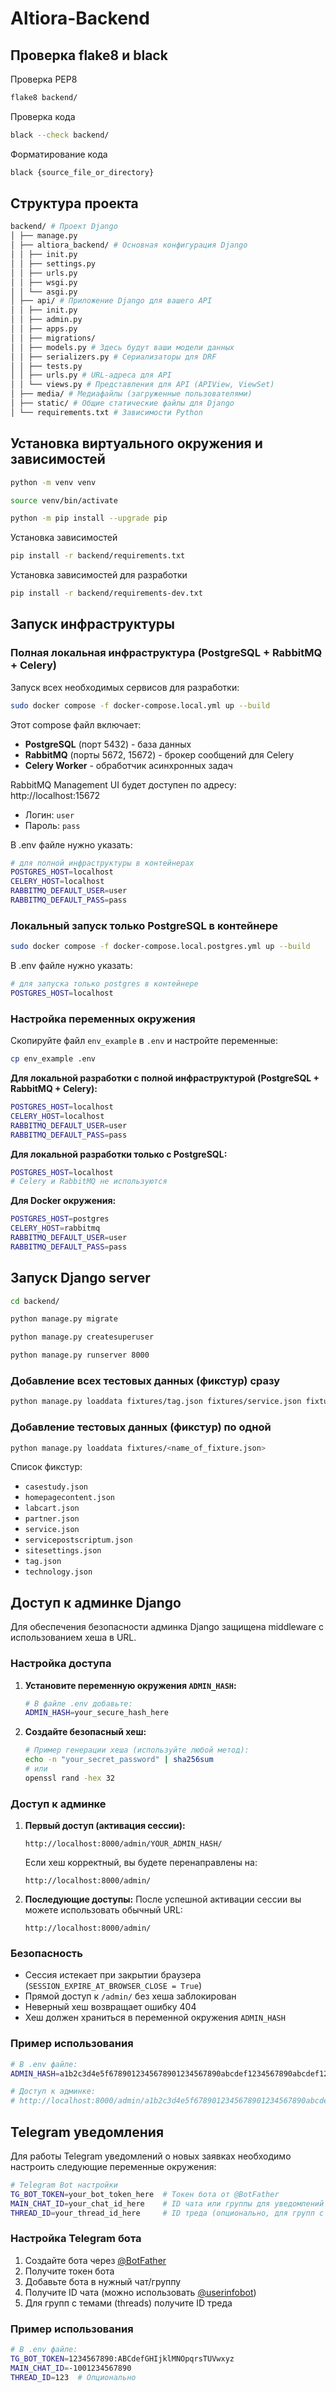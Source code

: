 # Altiora-Backend

## Проверка flake8 и black

Проверка PEP8
```bash
flake8 backend/
```

Проверка кода
```bash
black --check backend/
```

Форматирование кода
```bash
black {source_file_or_directory}
```


## Структура проекта

```bash
backend/ # Проект Django
│ ├── manage.py
│ ├── altiora_backend/ # Основная конфигурация Django
│ │ ├── init.py
│ │ ├── settings.py
│ │ ├── urls.py
│ │ ├── wsgi.py
│ │ └── asgi.py
│ ├── api/ # Приложение Django для вашего API
│ │ ├── init.py
│ │ ├── admin.py
│ │ ├── apps.py
│ │ ├── migrations/
│ │ ├── models.py # Здесь будут ваши модели данных
│ │ ├── serializers.py # Сериализаторы для DRF
│ │ ├── tests.py
│ │ ├── urls.py # URL-адреса для API
│ │ └── views.py # Представления для API (APIView, ViewSet)
│ ├── media/ # Медиафайлы (загруженные пользователями)
│ ├── static/ # Общие статические файлы для Django
│ └── requirements.txt # Зависимости Python
```

## Установка виртуального окружения и зависимостей

```bash
python -m venv venv
```

```bash
source venv/bin/activate
```

```bash
python -m pip install --upgrade pip
```

Установка зависимостей
```bash
pip install -r backend/requirements.txt
```

Установка зависимостей для разработки
```bash
pip install -r backend/requirements-dev.txt
```

## Запуск инфраструктуры

### Полная локальная инфраструктура (PostgreSQL + RabbitMQ + Celery)

Запуск всех необходимых сервисов для разработки:

```bash
sudo docker compose -f docker-compose.local.yml up --build
```

Этот compose файл включает:
- **PostgreSQL** (порт 5432) - база данных
- **RabbitMQ** (порты 5672, 15672) - брокер сообщений для Celery
- **Celery Worker** - обработчик асинхронных задач

RabbitMQ Management UI будет доступен по адресу: http://localhost:15672
- Логин: `user`
- Пароль: `pass`

В .env файле нужно указать:
```bash
# для полной инфраструктуры в контейнерах
POSTGRES_HOST=localhost
CELERY_HOST=localhost
RABBITMQ_DEFAULT_USER=user
RABBITMQ_DEFAULT_PASS=pass
```

### Локальный запуск только PostgreSQL в контейнере

```bash
sudo docker compose -f docker-compose.local.postgres.yml up --build
```

В .env файле нужно указать:
```bash
# для запуска только postgres в контейнере
POSTGRES_HOST=localhost
```

### Настройка переменных окружения

Скопируйте файл `env_example` в `.env` и настройте переменные:

```bash
cp env_example .env
```

**Для локальной разработки с полной инфраструктурой (PostgreSQL + RabbitMQ + Celery):**
```bash
POSTGRES_HOST=localhost
CELERY_HOST=localhost
RABBITMQ_DEFAULT_USER=user
RABBITMQ_DEFAULT_PASS=pass
```

**Для локальной разработки только с PostgreSQL:**
```bash
POSTGRES_HOST=localhost
# Celery и RabbitMQ не используются
```

**Для Docker окружения:**
```bash
POSTGRES_HOST=postgres
CELERY_HOST=rabbitmq
RABBITMQ_DEFAULT_USER=user
RABBITMQ_DEFAULT_PASS=pass
```

## Запуск Django server

```bash
cd backend/
```

```bash
python manage.py migrate
```

```bash
python manage.py createsuperuser
```

```bash
python manage.py runserver 8000
```

### Добавление всех тестовых данных (фикстур) сразу

```bash
python manage.py loaddata fixtures/tag.json fixtures/service.json fixtures/technology.json fixtures/partner.json fixtures/homepagecontent.json fixtures/labcart.json fixtures/sitesettings.json fixtures/servicepostscriptum.json fixtures/casestudy.json
```

### Добавление тестовых данных (фикстур) по одной

```bash
python manage.py loaddata fixtures/<name_of_fixture.json>
```

Список фикстур:

- `casestudy.json`
- `homepagecontent.json`
- `labcart.json`
- `partner.json`
- `service.json`
- `servicepostscriptum.json`
- `sitesettings.json`
- `tag.json`
- `technology.json`



## Доступ к админке Django

Для обеспечения безопасности админка Django защищена middleware с использованием хеша в URL.

### Настройка доступа

1. **Установите переменную окружения `ADMIN_HASH`:**
   ```bash
   # В файле .env добавьте:
   ADMIN_HASH=your_secure_hash_here
   ```

2. **Создайте безопасный хеш:**
   ```bash
   # Пример генерации хеша (используйте любой метод):
   echo -n "your_secret_password" | sha256sum
   # или
   openssl rand -hex 32
   ```

### Доступ к админке

1. **Первый доступ (активация сессии):**
   ```
   http://localhost:8000/admin/YOUR_ADMIN_HASH/
   ```
   
   Если хеш корректный, вы будете перенаправлены на:
   ```
   http://localhost:8000/admin/
   ```

2. **Последующие доступы:**
   После успешной активации сессии вы можете использовать обычный URL:
   ```
   http://localhost:8000/admin/
   ```

### Безопасность

- Сессия истекает при закрытии браузера (`SESSION_EXPIRE_AT_BROWSER_CLOSE = True`)
- Прямой доступ к `/admin/` без хеша заблокирован
- Неверный хеш возвращает ошибку 404
- Хеш должен храниться в переменной окружения `ADMIN_HASH`

### Пример использования

```bash
# В .env файле:
ADMIN_HASH=a1b2c3d4e5f6789012345678901234567890abcdef1234567890abcdef123456

# Доступ к админке:
# http://localhost:8000/admin/a1b2c3d4e5f6789012345678901234567890abcdef1234567890abcdef123456/
```

## Telegram уведомления

Для работы Telegram уведомлений о новых заявках необходимо настроить следующие переменные окружения:

```bash
# Telegram Bot настройки
TG_BOT_TOKEN=your_bot_token_here  # Токен бота от @BotFather
MAIN_CHAT_ID=your_chat_id_here    # ID чата или группы для уведомлений
THREAD_ID=your_thread_id_here     # ID треда (опционально, для групп с темами)
```

### Настройка Telegram бота

1. Создайте бота через [@BotFather](https://t.me/botfather)
2. Получите токен бота
3. Добавьте бота в нужный чат/группу
4. Получите ID чата (можно использовать [@userinfobot](https://t.me/userinfobot))
5. Для групп с темами (threads) получите ID треда

### Пример использования

```bash
# В .env файле:
TG_BOT_TOKEN=1234567890:ABCdefGHIjklMNOpqrsTUVwxyz
MAIN_CHAT_ID=-1001234567890
THREAD_ID=123  # Опционально
```
